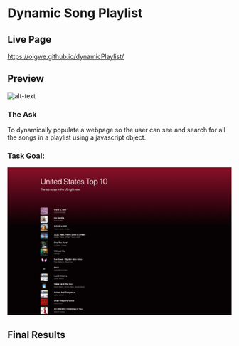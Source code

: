 # Dynamic Song Playlist

## Live Page
https://oigwe.github.io/dynamicPlaylist/

## Preview
![alt-text](img/playlistDemo.gif)

### The Ask
To dynamically populate a webpage so the user can see and search for all the songs in a playlist using a javascript object. 

### Task Goal:
![final](spotify_playlist_final.png)

## Final Results
